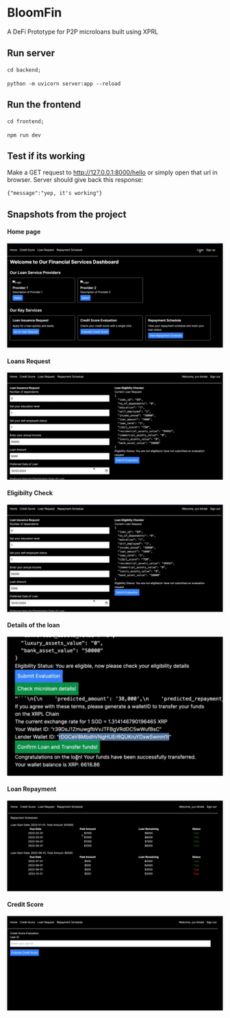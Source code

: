 # BloomFin

A DeFi Prototype for P2P microloans built using XPRL

## Run server

```
cd backend;

python -m uvicorn server:app --reload
```

## Run the frontend

```
cd frontend;

npm run dev
```

## Test if its working

Make a GET request to http://127.0.0.1:8000/hello or simply open that url in browser.
Server should give back this response:

```
{"message":"yep, it's working"}
```

## Snapshots from the project

#### Home page

![home](/images/homePage.png)

#### Loans Request

![home](/images/loanRequest.png)

#### Eligibilty Check

![home](/images/loanRequest.png)

#### Details of the loan

![home](/images/loanDeets.png)

#### Loan Repayment

![home](/images/repayment.png)

#### Credit Score

![home](/images/creditScorePage.png)
